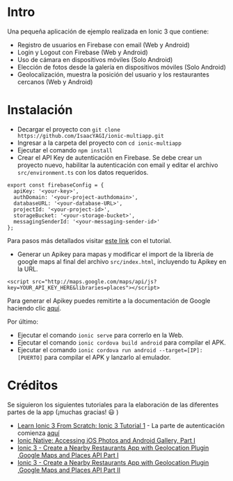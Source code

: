 # Intro

Una pequeña aplicación de ejemplo realizada en Ionic 3 que contiene:

* Registro de usuarios en Firebase con email (Web y Android)
* Login y Logout con Firebase (Web y Android)
* Uso de cámara en dispositivos móviles (Solo Android)
* Elección de fotos desde la galería en dispositivos móviles (Solo Android)
* Geolocalización, muestra la posición del usuario y los restaurantes cercanos (Web y Android)

# Instalación

* Decargar el proyecto con `git clone https://github.com/IsaacYAGI/ionic-multiapp.git`
* Ingresar a la carpeta del proyecto con `cd ionic-multiapp`
* Ejecutar el comando `npm install`
* Crear el API Key de autenticación en Firebase. Se debe crear un proyecto nuevo, habilitar la autenticación con email y editar el archivo `src/environment.ts` con los datos requeridos.
```
export const firebaseConfig = {
  apiKey: '<your-key>', 
  authDomain: '<your-project-authdomain>', 
  databaseURL: '<your-database-URL>', 
  projectId: '<your-project-id>', 
  storageBucket: '<your-storage-bucket>', 
  messagingSenderId: '<your-messaging-sender-id>' 
};
```

Para pasos más detallados visitar [este link](https://www.youtube.com/watch?v=qKajGwYe4TI&index=11&list=PLYxzS__5yYQng-XnJhB21Jc7NW1OIaqct) con el tutorial.

* Generar un Apikey para mapas y modificar el import de la librería de google maps al final del archivo `src/index.html`, incluyendo tu Apikey en la URL. 

`<script src="http://maps.google.com/maps/api/js?key=YOUR_API_KEY_HERE&libraries=places"></script> `

Para generar el Apikey puedes remitirte a la documentación de Google haciendo clic [aquí](https://developers.google.com/maps/documentation/javascript/get-api-key).

Por último:

* Ejecutar el comando `ionic serve` para correrlo en la Web.
* Ejecutar el comando `ionic cordova build android` para compilar el APK.
* Ejecutar el comando `ionic cordova run android --target=[IP]:[PUERTO]` para compilar el APK y lanzarlo al emulador.

# Créditos

Se siguieron los siguientes tutoriales para la elaboración de las diferentes partes de la app (¡muchas gracias! :smiley: ) 

* [Learn Ionic 3 From Scratch: Ionic 3 Tutorial 1](https://www.youtube.com/watch?v=JcEGTektejA&index=1&list=PLYxzS__5yYQng-XnJhB21Jc7NW1OIaqct) - La parte de autenticación comienza [aquí](https://www.youtube.com/watch?v=qKajGwYe4TI&index=11&list=PLYxzS__5yYQng-XnJhB21Jc7NW1OIaqct)
* [Ionic Native: Accessing iOS Photos and Android Gallery, Part I](https://blog.ionicframework.com/ionic-native-accessing-ios-photos-and-android-gallery-part-i/)
* [Ionic 3 - Create a Nearby Restaurants App with Geolocation Plugin ,Google Maps and Places API Part I](https://www.techiediaries.com/ionic-geolocation-google-maps-places-api/)
* [Ionic 3 - Create a Nearby Restaurants App with Geolocation Plugin ,Google Maps and Places API Part II](https://www.techiediaries.com/ionic-geolocation-google-maps-places-api-part-2/)
